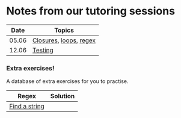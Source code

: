 # Notes from our tutoring sessions

| Date | Topics |
| --- | --- |
| 05.06 | [Closures](https://github.com/fbw-p24-e01-assignments/tutoring/blob/main/05_06_closures_loops_regex/closures.md), [loops](https://github.com/fbw-p24-e01-assignments/tutoring/blob/main/05_06_closures_loops_regex/loops.md), [regex](https://github.com/fbw-p24-e01-assignments/tutoring/blob/main/05_06_closures_loops_regex/regex.md) |
| 12.06 | [Testing](https://github.com/fbw-p24-e01-assignments/tutoring/blob/main/12_06_testing/testing.md) |

### Extra exercises!

A database of extra exercises for you to practise.

|Regex | Solution |
| --- | --- |
| [Find a string](https://www.hackerrank.com/challenges/find-a-string/problem) |  |